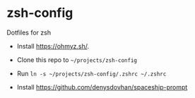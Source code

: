 # zsh-config
Dotfiles for zsh

- Install https://ohmyz.sh/.
- Clone this repo to `~/projects/zsh-config`
- Run `ln -s ~/projects/zsh-config/.zshrc ~/.zshrc`

- Install https://github.com/denysdovhan/spaceship-prompt
